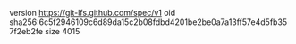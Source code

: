 version https://git-lfs.github.com/spec/v1
oid sha256:6c5f2946109c6d89da15c2b08fdbd4201be2be0a7a13ff57e4d5fb357f2eb2fe
size 4015
